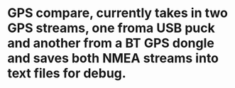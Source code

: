 # GPS compare, currently takes in two GPS streams, one froma USB puck and another from a BT GPS dongle and saves both NMEA streams into text files for debug. 

 
